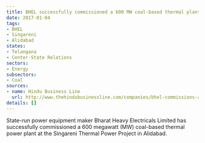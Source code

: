 ```yaml
---
title: BHEL successfully commissioned a 600 MW coal-based thermal plant in Telangana
date: 2017-01-04
tags:
- BHEL
- Singareni
- Alidabad
states:
- Telangana
- Center-State Relations
sectors:
- Energy
subsectors:
- Coal
sources:
- name: Hindu Business Line
  url: http://www.thehindubusinessline.com/companies/bhel-commissions-another-600mw-thermal-unit-in-telangana/article9449346.ece
details: []
---
```


State-run power equipment maker Bharat Heavy Electricals Limited has successfully commissioned a 600 megawatt (MW) coal-based thermal power plant at the Singareni Thermal Power Project in Alidabad.
